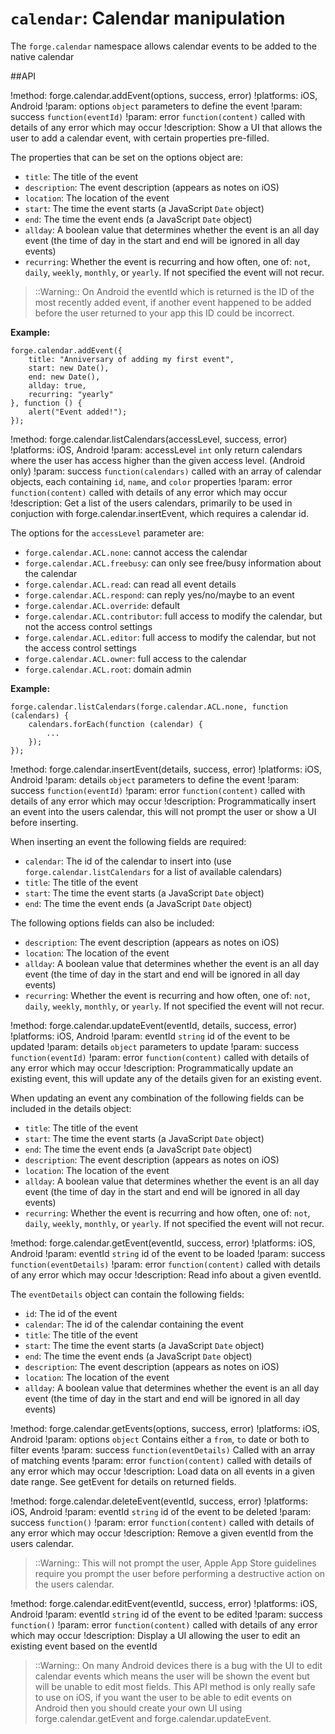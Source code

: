 ``calendar``: Calendar manipulation
===================================

The ``forge.calendar`` namespace allows calendar events to be added to
the native calendar

##API

!method: forge.calendar.addEvent(options, success, error)
!platforms: iOS, Android
!param: options `object` parameters to define the event
!param: success `function(eventId)`
!param: error `function(content)` called with details of any error which may occur
!description: Show a UI that allows the user to add a calendar event, with certain properties pre-filled.

The properties that can be set on the options object are:

* ``title``: The title of the event
* ``description``: The event description (appears as notes on iOS)
* ``location``: The location of the event
* ``start``: The time the event starts (a JavaScript ``Date`` object)
* ``end``: The time the event ends (a JavaScript ``Date`` object)
* ``allday``: A boolean value that determines whether the event is an
   all day event (the time of day in the start and end will be ignored
   in all day events)
* ``recurring``: Whether the event is recurring and how often, one of:
   ``not``, ``daily``, ``weekly``, ``monthly``, or ``yearly``. If not
   specified the event will not recur.

> ::Warning:: On Android the eventId which is returned is the ID of the most recently added event, if another event happened to be added before the user returned to your app this ID could be incorrect.

**Example:**

    forge.calendar.addEvent({
        title: "Anniversary of adding my first event",
        start: new Date(),
        end: new Date(),
        allday: true,
        recurring: "yearly"
    }, function () {
        alert("Event added!");
    });


!method: forge.calendar.listCalendars(accessLevel, success, error)
!platforms: iOS, Android
!param: accessLevel `int` only return calendars where the user has access higher than the given access level. (Android only)
!param: success `function(calendars)` called with an array of calendar objects, each containing `id`, `name`, and `color` properties
!param: error `function(content)` called with details of any error which may occur
!description: Get a list of the users calendars, primarily to be used in conjuction with forge.calendar.insertEvent, which requires a calendar id.

The options for the `accessLevel` parameter are:

* ``forge.calendar.ACL.none``: cannot access the calendar
* ``forge.calendar.ACL.freebusy``: can only see free/busy information about the calendar
* ``forge.calendar.ACL.read``: can read all event details
* ``forge.calendar.ACL.respond``: can reply yes/no/maybe to an event
* ``forge.calendar.ACL.override``: default
* ``forge.calendar.ACL.contributor``: full access to modify the calendar, but not the access control settings
* ``forge.calendar.ACL.editor``: full access to modify the calendar, but not the access control settings
* ``forge.calendar.ACL.owner``: full access to the calendar
* ``forge.calendar.ACL.root``: domain admin

**Example:**

    forge.calendar.listCalendars(forge.calendar.ACL.none, function (calendars) {
        calendars.forEach(function (calendar) { 
            ... 
        });
    });


!method: forge.calendar.insertEvent(details, success, error)
!platforms: iOS, Android
!param: details `object` parameters to define the event
!param: success `function(eventId)`
!param: error `function(content)` called with details of any error which may occur
!description: Programmatically insert an event into the users calendar, this will not prompt the user or show a UI before inserting.

When inserting an event the following fields are required:

* ``calendar``: The id of the calendar to insert into (use ``forge.calendar.listCalendars`` for a list of available calendars)
* ``title``: The title of the event
* ``start``: The time the event starts (a JavaScript ``Date`` object)
* ``end``: The time the event ends (a JavaScript ``Date`` object)

The following options fields can also be included:

* ``description``: The event description (appears as notes on iOS)
* ``location``: The location of the event
* ``allday``: A boolean value that determines whether the event is an
   all day event (the time of day in the start and end will be ignored
   in all day events)
* ``recurring``: Whether the event is recurring and how often, one of:
   ``not``, ``daily``, ``weekly``, ``monthly``, or ``yearly``. If not
   specified the event will not recur.

!method: forge.calendar.updateEvent(eventId, details, success, error)
!platforms: iOS, Android
!param: eventId `string` id of the event to be updated
!param: details `object` parameters to update
!param: success `function(eventId)`
!param: error `function(content)` called with details of any error which may occur
!description: Programmatically update an existing event, this will update any of the details given for an existing event.

When updating an event any combination of the following fields can be included in the details object:

* ``title``: The title of the event
* ``start``: The time the event starts (a JavaScript ``Date`` object)
* ``end``: The time the event ends (a JavaScript ``Date`` object)
* ``description``: The event description (appears as notes on iOS)
* ``location``: The location of the event
* ``allday``: A boolean value that determines whether the event is an
   all day event (the time of day in the start and end will be ignored
   in all day events)
* ``recurring``: Whether the event is recurring and how often, one of:
   ``not``, ``daily``, ``weekly``, ``monthly``, or ``yearly``. If not
   specified the event will not recur.

!method: forge.calendar.getEvent(eventId, success, error)
!platforms: iOS, Android
!param: eventId `string` id of the event to be loaded
!param: success `function(eventDetails)`
!param: error `function(content)` called with details of any error which may occur
!description: Read info about a given eventId.

The `eventDetails` object can contain the following fields:

* ``id``: The id of the event
* ``calendar``: The id of the calendar containing the event
* ``title``: The title of the event
* ``start``: The time the event starts (a JavaScript ``Date`` object)
* ``end``: The time the event ends (a JavaScript ``Date`` object)
* ``description``: The event description (appears as notes on iOS)
* ``location``: The location of the event
* ``allday``: A boolean value that determines whether the event is an
   all day event (the time of day in the start and end will be ignored
   in all day events)

!method: forge.calendar.getEvents(options, success, error)
!platforms: iOS, Android
!param: options `object` Contains either a `from`, `to` date or both to filter events
!param: success `function(eventDetails)` Called with an array of matching events
!param: error `function(content)` called with details of any error which may occur
!description: Load data on all events in a given date range. See getEvent for details on returned fields.

!method: forge.calendar.deleteEvent(eventId, success, error)
!platforms: iOS, Android
!param: eventId `string` id of the event to be deleted
!param: success `function()`
!param: error `function(content)` called with details of any error which may occur
!description: Remove a given eventId from the users calendar.

> ::Warning:: This will not prompt the user, Apple App Store guidelines require you prompt the user before performing a destructive action on the users calendar.

!method: forge.calendar.editEvent(eventId, success, error)
!platforms: iOS, Android
!param: eventId `string` id of the event to be edited
!param: success `function()`
!param: error `function(content)` called with details of any error which may occur
!description: Display a UI allowing the user to edit an existing event based on the eventId

> ::Warning:: On many Android devices there is a bug with the UI to edit calendar events which means the user will be shown the event but will be unable to edit most fields. This API method is only really safe to use on iOS, if you want the user to be able to edit events on Android then you should create your own UI using forge.calendar.getEvent and forge.calendar.updateEvent.